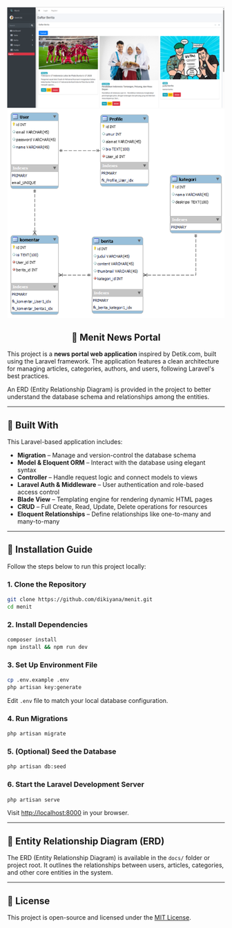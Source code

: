 ![Homepage Screenshot](menit_ui.png)
![ERD Diagram](menit_erd.png)



<h2 align="center">📰 Menit News Portal</h2>

This project is a **news portal web application** inspired by Detik.com, built using the Laravel framework. The application features a clean architecture for managing articles, categories, authors, and users, following Laravel's best practices.

An ERD (Entity Relationship Diagram) is provided in the project to better understand the database schema and relationships among the entities.

---

## 🔧 Built With

This Laravel-based application includes:

- **Migration** – Manage and version-control the database schema
- **Model & Eloquent ORM** – Interact with the database using elegant syntax
- **Controller** – Handle request logic and connect models to views
- **Laravel Auth & Middleware** – User authentication and role-based access control
- **Blade View** – Templating engine for rendering dynamic HTML pages
- **CRUD** – Full Create, Read, Update, Delete operations for resources
- **Eloquent Relationships** – Define relationships like one-to-many and many-to-many

---

## 🚀 Installation Guide

Follow the steps below to run this project locally:

### 1. Clone the Repository

```bash
git clone https://github.com/dikiyana/menit.git
cd menit
```

### 2. Install Dependencies

```bash
composer install
npm install && npm run dev
```

### 3. Set Up Environment File

```bash
cp .env.example .env
php artisan key:generate
```

Edit `.env` file to match your local database configuration.

### 4. Run Migrations

```bash
php artisan migrate
```

### 5. (Optional) Seed the Database

```bash
php artisan db:seed
```

### 6. Start the Laravel Development Server

```bash
php artisan serve
```

Visit [http://localhost:8000](http://localhost:8000) in your browser.

---

## 📂 Entity Relationship Diagram (ERD)

The ERD (Entity Relationship Diagram) is available in the `docs/` folder or project root. It outlines the relationships between users, articles, categories, and other core entities in the system.

---

## 📜 License

This project is open-source and licensed under the [MIT License](https://opensource.org/licenses/MIT).